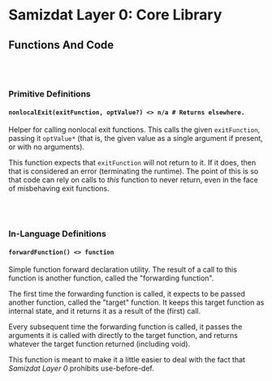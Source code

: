 Samizdat Layer 0: Core Library
==============================

Functions And Code
------------------

<br><br>
### Primitive Definitions

#### `nonlocalExit(exitFunction, optValue?) <> n/a # Returns elsewhere.`

Helper for calling nonlocal exit functions. This calls the given
`exitFunction`, passing it `optValue*` (that is, the given value as a
single argument if present, or with no arguments).

This function expects that `exitFunction` will not return to it. If it
does, then that is considered an error (terminating the runtime). The point
of this is so that code can rely on calls to *this* function to never
return, even in the face of misbehaving exit functions.


<br><br>
### In-Language Definitions

#### `forwardFunction() <> function`

Simple function forward declaration utility. The result of a call to this
function is another function, called the "forwarding function".

The first time the forwarding function is called, it expects to be passed
another function, called the "target" function. It keeps this target function
as internal state, and it returns it as a result of the (first) call.

Every subsequent time the forwarding function is called, it passes the
arguments it is called with directly to the target function, and returns
whatever the target function returned (including void).

This function is meant to make it a little easier to deal with the fact
that *Samizdat Layer 0* prohibits use-before-def.
